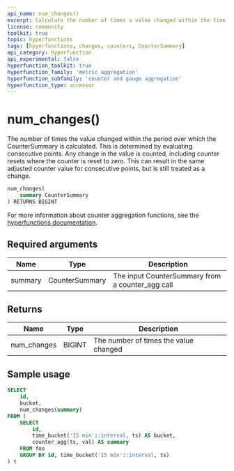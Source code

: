 ```yaml
---
api_name: num_changes()
excerpt: Calculate the number of times a value changed within the time period of a `CounterSummary`
license: community
toolkit: true
topic: hyperfunctions
tags: [hpyerfunctions, changes, counters, CounterSummary]
api_category: hyperfunction
api_experimental: false
hyperfunction_toolkit: true
hyperfunction_family: 'metric aggregation'
hyperfunction_subfamily: 'counter and gauge aggregation'
hyperfunction_type: accessor
---
```


# num_changes() <tag type="toolkit" content="Toolkit" />
The number of times the value changed within the period over which the
CounterSummary is calculated. This is determined by evaluating consecutive
points. Any change in the value is counted, including counter resets where the
counter is reset to zero. This can result in the same adjusted counter value for
consecutive points, but is still treated as a change.

```sql
num_changes(
    summary CounterSummary
) RETURNS BIGINT
```

For more information about counter aggregation functions, see the
[hyperfunctions documentation][hyperfunctions-counter-agg].

## Required arguments

|Name|Type|Description|
|-|-|-|
|summary|CounterSummary|The input CounterSummary from a counter_agg call|

## Returns

|Name|Type|Description|
|-|-|-|
|num_changes|BIGINT|The number of times the value changed|

## Sample usage

```sql
SELECT
    id,
    bucket,
    num_changes(summary)
FROM (
    SELECT
        id,
        time_bucket('15 min'::interval, ts) AS bucket,
        counter_agg(ts, val) AS summary
    FROM foo
    GROUP BY id, time_bucket('15 min'::interval, ts)
) t
```


[hyperfunctions-counter-agg]: timescaledb/:currentVersion:/how-to-guides/hyperfunctions/counter-aggregation/
